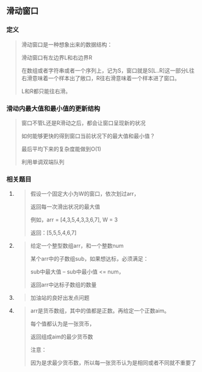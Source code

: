## 滑动窗口



### 定义

> 滑动窗口是一种想象出来的数据结构：
>
> 滑动窗口有左边界L和右边界R
>
> 在数组或者字符串或者一个序列上，记为S，窗口就是S[L..R]这一部分L往右滑意味着一个样本出了敞口，R往右滑意味着一个样本进了窗口。
>
> L和R都只能往右滑。



### 滑动内最大值和最小值的更新结构

>窗口不管L还是R滑动之后，都会让窗口呈现新的状况
>
>如何能够更快的得到窗口当前状况下的最大值和最小值？
>
>最后平均下来的复杂度能做到O(1)
>
>利用单调双端队列

### 相关题目

1. > 假设一个固定大小为W的窗口，依次划过arr，
   >
   > 返回每一次滑出状况的最大值
   >
   > 例如，arr = [4,3,5,4,3,3,6,7], W = 3
   >
   > 返回：[5,5,5,4,6,7]

2. > 给定一个整型数组arr，和一个整数num
   >
   > 某个arr中的子数组sub，如果想达标，必须满足：
   >
   > sub中最大值 – sub中最小值 <= num，
   >
   > 返回arr中达标子数组的数量

3. > 加油站的良好出发点问题

4. > arr是货币数组，其中的值都是正数。再给定一个正数aim。
   >
   > 每个值都认为是一张货币，
   >
   > 返回组成aim的最少货币数
   >
   > 注意：
   >
   > 因为是求最少货币数，所以每一张货币认为是相同或者不同就不重要了